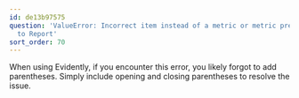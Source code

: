 ```yaml
---
id: de13b97575
question: 'ValueError: Incorrect item instead of a metric or metric preset was passed
  to Report'
sort_order: 70
---
```


When using Evidently, if you encounter this error, you likely forgot to add parentheses. Simply include opening and closing parentheses to resolve the issue.